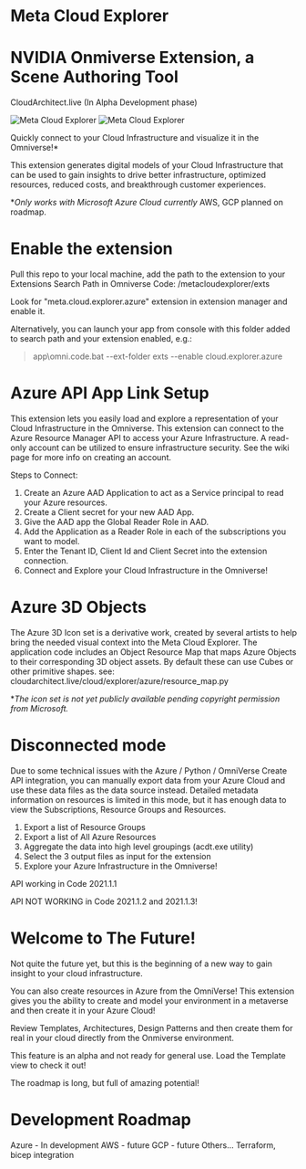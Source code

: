 # Meta Cloud Explorer
# NVIDIA Onmiverse Extension, a Scene Authoring Tool

CloudArchitect.live
(In Alpha Development phase)

![Meta Cloud Explorer](https://github.com/CloudArchitectLive/MetaCloudExplorer/blob/main/exts/meta.cloud.explorer.azure/data/resources/azurescale.png)
![Meta Cloud Explorer](https://github.com/CloudArchitectLive/MetaCloudExplorer/blob/main/exts/meta.cloud.explorer.azure/data/resources/resourcegroups.png)


Quickly connect to your Cloud Infrastructure and visualize it in the Omniverse!*

This extension generates digital models of your Cloud Infrastructure that can be used to gain insights to drive better infrastructure, optimized resources, reduced costs, and breakthrough customer experiences.

**Only works with Microsoft Azure Cloud currently*
AWS, GCP planned on roadmap.

# Enable the extension

Pull this repo to your local machine, add the path to the extension to your Extensions Search Path in Omniverse Code:  <local folder>/metacloudexplorer/exts

Look for "meta.cloud.explorer.azure" extension in extension manager and enable it. 

Alternatively, you can launch your app from console with this folder added to search path and your extension enabled, e.g.:

> app\omni.code.bat --ext-folder exts --enable cloud.explorer.azure

# Azure API App Link Setup

This extension lets you easily load and explore a representation of your Cloud Infrastructure in the Omniverse. This extension can connect to the Azure Resource Manager API to access your Azure Infrastructure. A read-only account can be utilized to ensure infrastructure security.  See the wiki page for more info on creating an account.

Steps to Connect:
1. Create an Azure AAD Application to act as a Service principal to read your Azure resources.
2. Create a Client secret for your new AAD App.
3. Give the AAD app the Global Reader Role in AAD.
4. Add the Application as a Reader Role in each of the subscriptions you want to model.
5. Enter the Tenant ID, Client Id and Client Secret into the extension connection.
6. Connect and Explore your Cloud Infrastructure in the Omniverse!

# Azure 3D Objects

The Azure 3D Icon set is a derivative work, created by several artists to help bring the needed visual context into the Meta Cloud Explorer.  The application code includes an Object Resource Map that maps Azure Objects to their corresponding 3D object assets.  By default these can use Cubes or other primitive shapes.  see: cloudarchitect.live/cloud/explorer/azure/resource_map.py

**The icon set is not yet publicly available pending copyright permission from Microsoft.*

# Disconnected mode

Due to some technical issues with the Azure / Python / OmniVerse Create API integration, you can manually export data from your Azure Cloud and use these data files as the data source instead.  Detailed metadata information on resources is limited in this mode, but it has enough data to view the Subscriptions, Resource Groups and Resources.

1. Export a list of Resource Groups
2. Export a list of All Azure Resources
3. Aggregate the data into high level groupings (acdt.exe utility)
4. Select the 3 output files as input for the extension
5. Explore your Azure Infrastructure in the Omniverse!

API working in Code 2021.1.1

API NOT WORKING in Code 2021.1.2 and 2021.1.3!

# Welcome to The Future!

Not quite the future yet, but this is the beginning of a new way to gain insight to your cloud infrastructure.

You can also create resources in Azure from the OmniVerse! 
This extension gives you the ability to create and model your environment in a metaverse and then create it in your Azure Cloud!

Review Templates, Architectures, Design Patterns and then create them for real in your cloud directly from the Onmiverse environment.  

This feature is an alpha and not ready for general use.
Load the Template view to check it out!

The roadmap is long, but full of amazing potential!

# Development Roadmap

Azure - In development
AWS - future
GCP - future
Others...
Terraform, bicep integration

